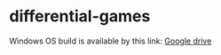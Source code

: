 # differential-games
Windows OS build is available by this link: [Google drive](https://drive.google.com/drive/folders/1PRA4tKJExJ6GrPty3TIO2iTDp_QgZQNK?usp=sharing)
